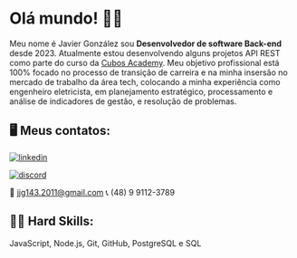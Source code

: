 # Olá mundo! 🧑‍💻

Meu nome é Javier González sou **Desenvolvedor de software Back-end** desde 2023. Atualmente estou desenvolvendo alguns projetos API REST como parte do curso da [Cubos Academy](https://cubos.academy/). Meu objetivo profissional está 100% focado no processo de transição de carreira e na minha insersão no mercado de trabalho da área tech, colocando a minha experiência como engenheiro eletricista, em planejamento estratégico, processamento e análise de indicadores de gestão, e resolução de problemas.

## 🖥️ Meus contatos:

[![linkedin](https://img.shields.io/badge/LinkedIn-000080?style=for-the-badge&logo=linkedin&logoColor=white)](https://www.linkedin.com/in/javier-gonzalez-24176177/)

[![discord](https://img.shields.io/badge/Discord-800000?style=for-the-badge&logo=discord&logoColor=white)](https://discord.com/channels/702516391584202802/1124030499363487824/1131000279135961198)

📩 jjg143.2011@gmail.com
📞 (48) 9 9112-3789




## 👨‍💻 Hard Skills:
JavaScript, Node.js, Git, GitHub, PostgreSQL e SQL



